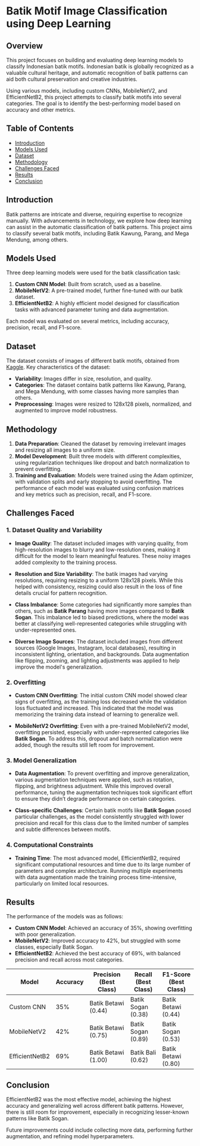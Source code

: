 # Batik Motif Image Classification using Deep Learning

## Overview
This project focuses on building and evaluating deep learning models to classify Indonesian batik motifs. Indonesian batik is globally recognized as a valuable cultural heritage, and automatic recognition of batik patterns can aid both cultural preservation and creative industries.

Using various models, including custom CNNs, MobileNetV2, and EfficientNetB2, this project attempts to classify batik motifs into several categories. The goal is to identify the best-performing model based on accuracy and other metrics.

## Table of Contents
- [Introduction](#introduction)
- [Models Used](#models-used)
- [Dataset](#dataset)
- [Methodology](#methodology)
- [Challenges Faced](#challenges-faced)
- [Results](#results)
- [Conclusion](#conclusion)

## Introduction
Batik patterns are intricate and diverse, requiring expertise to recognize manually. With advancements in technology, we explore how deep learning can assist in the automatic classification of batik patterns. This project aims to classify several batik motifs, including Batik Kawung, Parang, and Mega Mendung, among others.

## Models Used
Three deep learning models were used for the batik classification task:
1. **Custom CNN Model**: Built from scratch, used as a baseline.
2. **MobileNetV2**: A pre-trained model, further fine-tuned with our batik dataset.
3. **EfficientNetB2**: A highly efficient model designed for classification tasks with advanced parameter tuning and data augmentation.

Each model was evaluated on several metrics, including accuracy, precision, recall, and F1-score.

## Dataset
The dataset consists of images of different batik motifs, obtained from [Kaggle](https://www.kaggle.com/dionisiusdh/indonesian-batik-motifs). Key characteristics of the dataset:
- **Variability**: Images differ in size, resolution, and quality.
- **Categories**: The dataset contains batik patterns like Kawung, Parang, and Mega Mendung, with some classes having more samples than others.
- **Preprocessing**: Images were resized to 128x128 pixels, normalized, and augmented to improve model robustness.

## Methodology
1. **Data Preparation**: Cleaned the dataset by removing irrelevant images and resizing all images to a uniform size.
2. **Model Development**: Built three models with different complexities, using regularization techniques like dropout and batch normalization to prevent overfitting.
3. **Training and Evaluation**: Models were trained using the Adam optimizer, with validation splits and early stopping to avoid overfitting. The performance of each model was evaluated using confusion matrices and key metrics such as precision, recall, and F1-score.

## Challenges Faced

### 1. Dataset Quality and Variability
- **Image Quality**: The dataset included images with varying quality, from high-resolution images to blurry and low-resolution ones, making it difficult for the model to learn meaningful features. These noisy images added complexity to the training process.
  
- **Resolution and Size Variability**: The batik images had varying resolutions, requiring resizing to a uniform 128x128 pixels. While this helped with consistency, resizing could also result in the loss of fine details crucial for pattern recognition.

- **Class Imbalance**: Some categories had significantly more samples than others, such as **Batik Parang** having more images compared to **Batik Sogan**. This imbalance led to biased predictions, where the model was better at classifying well-represented categories while struggling with under-represented ones.

- **Diverse Image Sources**: The dataset included images from different sources (Google Images, Instagram, local databases), resulting in inconsistent lighting, orientation, and backgrounds. Data augmentation like flipping, zooming, and lighting adjustments was applied to help improve the model's generalization.

### 2. Overfitting
- **Custom CNN Overfitting**: The initial custom CNN model showed clear signs of overfitting, as the training loss decreased while the validation loss fluctuated and increased. This indicated that the model was memorizing the training data instead of learning to generalize well.

- **MobileNetV2 Overfitting**: Even with a pre-trained MobileNetV2 model, overfitting persisted, especially with under-represented categories like **Batik Sogan**. To address this, dropout and batch normalization were added, though the results still left room for improvement.

### 3. Model Generalization
- **Data Augmentation**: To prevent overfitting and improve generalization, various augmentation techniques were applied, such as rotation, flipping, and brightness adjustment. While this improved overall performance, tuning the augmentation techniques took significant effort to ensure they didn’t degrade performance on certain categories.

- **Class-specific Challenges**: Certain batik motifs like **Batik Sogan** posed particular challenges, as the model consistently struggled with lower precision and recall for this class due to the limited number of samples and subtle differences between motifs.

### 4. Computational Constraints
- **Training Time**: The most advanced model, EfficientNetB2, required significant computational resources and time due to its large number of parameters and complex architecture. Running multiple experiments with data augmentation made the training process time-intensive, particularly on limited local resources.

## Results
The performance of the models was as follows:
- **Custom CNN Model**: Achieved an accuracy of 35%, showing overfitting with poor generalization.
- **MobileNetV2**: Improved accuracy to 42%, but struggled with some classes, especially Batik Sogan.
- **EfficientNetB2**: Achieved the best accuracy of 69%, with balanced precision and recall across most categories.

| Model           | Accuracy | Precision (Best Class) | Recall (Best Class) | F1-Score (Best Class) |
|-----------------|----------|------------------------|---------------------|-----------------------|
| Custom CNN      | 35%      | Batik Betawi (0.44)     | Batik Sogan (0.38)  | Batik Betawi (0.44)   |
| MobileNetV2     | 42%      | Batik Betawi (0.75)     | Batik Sogan (0.89)  | Batik Sogan (0.53)    |
| EfficientNetB2  | 69%      | Batik Betawi (1.00)     | Batik Bali (0.62)   | Batik Betawi (0.80)   |

## Conclusion
EfficientNetB2 was the most effective model, achieving the highest accuracy and generalizing well across different batik patterns. However, there is still room for improvement, especially in recognizing lesser-known patterns like Batik Sogan.

Future improvements could include collecting more data, performing further augmentation, and refining model hyperparameters.
